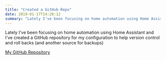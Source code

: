 ```yaml
---
title: "Created a GitHub Repo"
date: 2019-01-17T14:28:12
summary: "Lately I've been focusing on home automation using Home Assistant and I've created a GitHub repository for my configuration to help version control and roll backs (and another source for..."
---
```


Lately I've been focusing on home automation using Home Assistant and I've created a GitHub repository for my configuration to help version control and roll backs (and another source for backups)

[My GitHub Repository](https://github.com/mikewebb70?tab=repositories)
